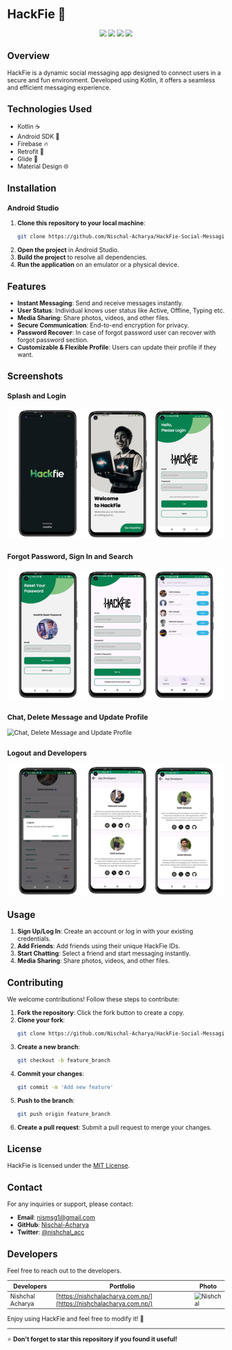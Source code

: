# HackFie 📱

<p align="center">
  <a href="https://github.com/Nischal-Acharya/HackFie-Social-Messaging-App/graphs/contributors"><img src="https://img.shields.io/github/contributors/Nischal-Acharya/HackFie-Social-Messaging-App?style=for-the-badge" /></a>
  <a href="https://github.com/Nischal-Acharya/HackFie-Social-Messaging-App/stargazers"><img src="https://img.shields.io/github/stars/Nischal-Acharya/HackFie-Social-Messaging-App?style=for-the-badge" /></a>
  <a href="https://github.com/Nischal-Acharya/HackFie-Social-Messaging-App/forks"><img src="https://img.shields.io/github/forks/Nischal-Acharya/HackFie-Social-Messaging-App?style=for-the-badge" /></a>
  <a href="https://github.com/Nischal-Acharya/HackFie-Social-Messaging-App/blob/main/LICENSE"><img src="https://img.shields.io/github/license/Nischal-Acharya/HackFie-Social-Messaging-App?style=for-the-badge&color=purple" /></a>
</p>

## Overview
HackFie is a dynamic social messaging app designed to connect users in a secure and fun environment. Developed using Kotlin, it offers a seamless and efficient messaging experience.
 
## Technologies Used
- Kotlin ☕
- Android SDK 📱
- Firebase 🔥
- Retrofit 🚀
- Glide 🎨
- Material Design 🌐

## Installation

### Android Studio
1. **Clone this repository to your local machine**:
    ```sh
    git clone https://github.com/Nischal-Acharya/HackFie-Social-Messaging-App.git
    ```
2. **Open the project** in Android Studio.
3. **Build the project** to resolve all dependencies.
4. **Run the application** on an emulator or a physical device.

## Features
- **Instant Messaging**: Send and receive messages instantly.
- **User Status**: Individual knows user status like Active, Offline, Typing etc.
- **Media Sharing**: Share photos, videos, and other files.
- **Secure Communication**: End-to-end encryption for privacy.
- **Password Recover**: In case of forgot password user can recover with forgot password section.
- **Customizable & Flexible Profile**: Users can update their profile if they want.

## Screenshots

### Splash and Login
![Splash and Login](src_readme_images/Start.png)

##
### Forgot Password, Sign In and Search
![Forgot Password, Sign In and Search](src_readme_images/second.png)

##
### Chat, Delete Message and Update Profile
![Chat, Delete Message and Update Profile](src_readme_images/third.png)

##
### Logout and Developers
![Logout and Developers](src_readme_images/fourth.png)


##
## Usage

1. **Sign Up/Log In**: Create an account or log in with your existing credentials.
2. **Add Friends**: Add friends using their unique HackFie IDs.
3. **Start Chatting**: Select a friend and start messaging instantly.
4. **Media Sharing**: Share photos, videos, and other files.

## Contributing

We welcome contributions! Follow these steps to contribute:

1. **Fork the repository**: Click the fork button to create a copy.
2. **Clone your fork**:
    ```sh
    git clone https://github.com/Nischal-Acharya/HackFie-Social-Messaging-App.git
    ```
3. **Create a new branch**:
    ```sh
    git checkout -b feature_branch
    ```
4. **Commit your changes**:
    ```sh
    git commit -m 'Add new feature'
    ```
5. **Push to the branch**:
    ```sh
    git push origin feature_branch
    ```
6. **Create a pull request**: Submit a pull request to merge your changes.

## License

HackFie is licensed under the [MIT License](LICENSE).

## Contact

For any inquiries or support, please contact:

- **Email**: [nismsg1@gmail.com](mailto:nismsg1@gmail.com)
- **GitHub**: [Nischal-Acharya](https://github.com/https://Nischal-Acharya)
- **Twitter**: [@nishchal_acc](https://twitter.com/nishchal_acc)

## Developers

Feel free to reach out to the developers.

| Developers        | Portfolio                                    | Photo |
| ----------------- | -------------------------------------------- |-------|
| Nishchal Acharya       | [https://nishchalacharya.com.np/](https://nishchalacharya.com.np/)         | <img src="https://nishchalacharya.com.np/img/hero.png" alt="Nishchal" width="100"/> |

Enjoy using HackFie and feel free to modify it! 🎉


---

⭐ **Don't forget to star this repository if you found it useful!**
